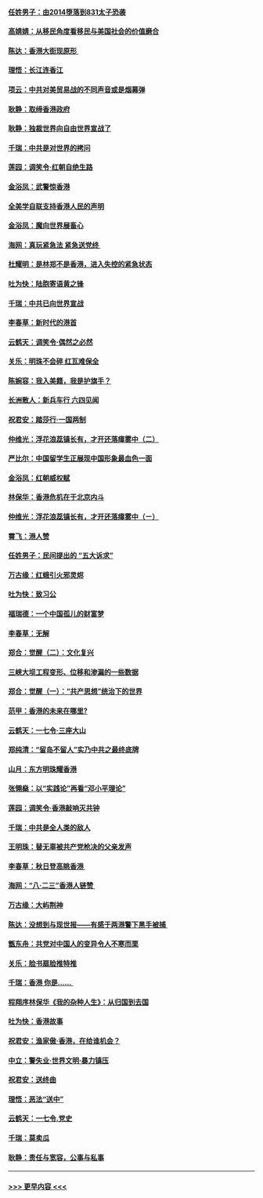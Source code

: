 #### [任姓男子：由2014堕落到831太子恐袭](../pages/nsc993/n11496683.md?t=09032311) 
#### [高婧婧：从移民角度看移民与美国社会的价值磨合](../pages/nsc993/n11495757.md?t=09032311) 
#### [陈达：香港大街现原形 ](../pages/nsc993/n11495441.md?t=09032311) 
#### [理悟：长江连香江](../pages/nsc993/n11495377.md?t=09032311) 
#### [项云：中共对美贸易战的不同声音或是烟幕弹](../pages/nsc993/n11494929.md?t=09032311) 
#### [耿静：取缔香港政府](../pages/nsc993/n11494218.md?t=09032311) 
#### [耿静：独裁世界向自由世界宣战了](../pages/nsc993/n11494190.md?t=09032311) 
#### [千瑞：中共是对世界的拷问](../pages/nsc993/n11493021.md?t=09032311) 
#### [莲园：调笑令‧红朝自绝生路](../pages/nsc993/n11493011.md?t=09032311) 
#### [金浴凤：武警惊香港](../pages/nsc993/n11492994.md?t=09032311) 
#### [全美学自联支持香港人民的声明](../pages/nsc993/n11492630.md?t=09032311) 
#### [金浴凤：魔向世界展畜心](../pages/nsc993/n11492599.md?t=09032311) 
#### [海网：真玩紧急法 紧急送党终 ](../pages/nsc993/n11492535.md?t=09032311) 
#### [杜耀明：是林郑不是香港，进入失控的紧急状态](../pages/nsc993/n11491420.md?t=09032311) 
#### [吐为快：陆胞寄语黄之锋](../pages/nsc993/n11491117.md?t=09032311) 
#### [千瑞：中共已向世界宣战](../pages/nsc993/n11490123.md?t=09032311) 
#### [李春草：新时代的港首](../pages/nsc993/n11489864.md?t=09032311) 
#### [云鹤天：调笑令·偶然之必然](../pages/nsc993/n11489701.md?t=09032311) 
#### [关乐：明珠不会碎 红瓦难保全](../pages/nsc993/n11489647.md?t=09032311) 
#### [陈婉容：我入美籍，我是护旗手？](../pages/nsc993/n11487908.md?t=09032311) 
#### [长洲散人：新兵车行 六四见闻](../pages/nsc993/n11487729.md?t=09032311) 
#### [祝君安：踏莎行‧一国两制](../pages/nsc993/n11487699.md?t=09032311) 
#### [仲维光：浮花浪蕊镇长有，才开还落瘴雾中（二）](../pages/nsc993/n11483286.md?t=09032311) 
#### [严比尔：中国留学生正展现中国形象最血色一面](../pages/nsc993/n11485145.md?t=09032311) 
#### [金浴凤：红朝威权赋](../pages/nsc993/n11485191.md?t=09032311) 
#### [林保华：香港危机在于北京内斗](../pages/nsc993/n11484593.md?t=09032311) 
#### [仲维光：浮花浪蕊镇长有，才开还落瘴雾中（ㄧ）](../pages/nsc993/n11483259.md?t=09032311) 
#### [霄飞：港人赞](../pages/nsc993/n11482957.md?t=09032311) 
#### [任姓男子：民间提出的 “五大诉求”](../pages/nsc993/n11482897.md?t=09032311) 
#### [万古缘：红蛾引火邪灵烬](../pages/nsc993/n11482886.md?t=09032311) 
#### [吐为快：致习公](../pages/nsc993/n11482867.md?t=09032311) 
#### [福瑞德：一个中国孤儿的财富梦](../pages/nsc993/n11482817.md?t=09032311) 
#### [李春草：无解](../pages/nsc993/n11482791.md?t=09032311) 
#### [郑合：觉醒（二）：文化复兴](../pages/nsc993/n11478025.md?t=09032311) 
#### [三峡大坝工程变形、位移和渗漏的一些数据](../pages/nsc993/n11478232.md?t=09032311) 
#### [郑合：觉醒（一）：“共产思想”统治下的世界](../pages/nsc993/n11477663.md?t=09032311) 
#### [范甲：香港的未来在哪里?](../pages/nsc993/n11477249.md?t=09032311) 
#### [云鹤天：一七令·三座大山](../pages/nsc993/n11477192.md?t=09032311) 
#### [郑纯清：“留岛不留人”实乃中共之最终底牌](../pages/nsc993/n11476160.md?t=09032311) 
#### [山月：东方明珠耀香港](../pages/nsc993/n11476077.md?t=09032311) 
#### [张翎燊：以“实践论”再看“邓小平理论”](../pages/nsc993/n11475733.md?t=09032311) 
#### [莲园：调笑令‧香港敲响灭共钟](../pages/nsc993/n11475723.md?t=09032311) 
#### [千瑞：中共是全人类的敌人](../pages/nsc993/n11475329.md?t=09032311) 
#### [王明珠：替无辜被共产党枪决的父亲发声](../pages/nsc993/n11474570.md?t=09032311) 
#### [李春草：秋日登高眺香港 ](../pages/nsc993/n11474491.md?t=09032311) 
#### [海网：“八·二三”香港人链赞 ](../pages/nsc993/n11474538.md?t=09032311) 
#### [万古缘：大屿荆神](../pages/nsc993/n11474401.md?t=09032311) 
#### [陈达：没想到与现世报——有感于两港警下黑手被捕 ](../pages/nsc993/n11472557.md?t=09032311) 
#### [甑东舟：共党对中国人的变异令人不寒而栗](../pages/nsc993/n11472496.md?t=09032311) 
#### [关乐：脸书扇脸推特推](../pages/nsc993/n11472488.md?t=09032311) 
#### [千瑞：香港  你是…… ](../pages/nsc993/n11472459.md?t=09032311) 
#### [程翔序林保华《我的杂种人生》：从归国到去国](../pages/nsc993/n11472369.md?t=09032311) 
#### [吐为快：香港故事](../pages/nsc993/n11471931.md?t=09032311) 
#### [祝君安：渔家傲‧香港，在给谁机会？](../pages/nsc993/n11469718.md?t=09032311) 
#### [中立：警失业‧世界文明‧暴力镇压](../pages/nsc993/n11467566.md?t=09032311) 
#### [祝君安：送终曲](../pages/nsc993/n11467546.md?t=09032311) 
#### [理悟：恶法“送中”](../pages/nsc993/n11467290.md?t=09032311) 
#### [云鹤天：一七令.党史](../pages/nsc993/n11464122.md?t=09032311) 
#### [千瑞：莫卖瓜](../pages/nsc993/n11463014.md?t=09032311) 
#### [耿静：责任与宽容，公事与私事](../pages/nsc993/n11462810.md?t=09032311) 

----
#### [ >>> 更早内容 <<< ](../indexes/nsc993-earlier.md)
